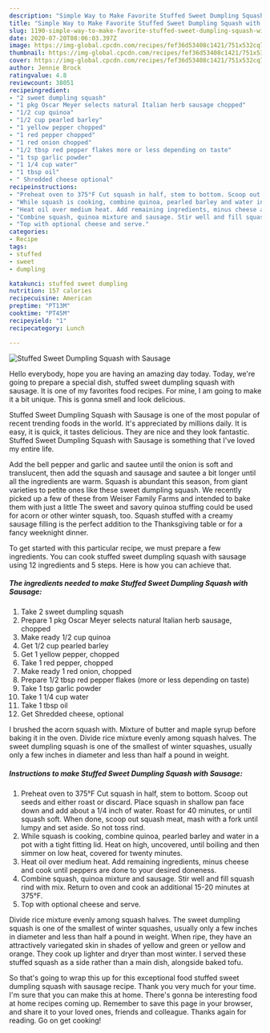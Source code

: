 ```yaml
---
description: "Simple Way to Make Favorite Stuffed Sweet Dumpling Squash with Sausage"
title: "Simple Way to Make Favorite Stuffed Sweet Dumpling Squash with Sausage"
slug: 1190-simple-way-to-make-favorite-stuffed-sweet-dumpling-squash-with-sausage
date: 2020-07-20T08:06:03.397Z
image: https://img-global.cpcdn.com/recipes/fef36d53408c1421/751x532cq70/stuffed-sweet-dumpling-squash-with-sausage-recipe-main-photo.jpg
thumbnail: https://img-global.cpcdn.com/recipes/fef36d53408c1421/751x532cq70/stuffed-sweet-dumpling-squash-with-sausage-recipe-main-photo.jpg
cover: https://img-global.cpcdn.com/recipes/fef36d53408c1421/751x532cq70/stuffed-sweet-dumpling-squash-with-sausage-recipe-main-photo.jpg
author: Jennie Brock
ratingvalue: 4.8
reviewcount: 38051
recipeingredient:
- "2 sweet dumpling squash"
- "1 pkg Oscar Meyer selects natural Italian herb sausage chopped"
- "1/2 cup quinoa"
- "1/2 cup pearled barley"
- "1 yellow pepper chopped"
- "1 red pepper chopped"
- "1 red onion chopped"
- "1/2 tbsp red pepper flakes more or less depending on taste"
- "1 tsp garlic powder"
- "1 1/4 cup water"
- "1 tbsp oil"
- " Shredded cheese optional"
recipeinstructions:
- "Preheat oven to 375°F Cut squash in half, stem to bottom. Scoop out seeds and either roast or discard. Place squash in shallow pan face down and add about a 1/4 inch of water. Roast for 40 minutes, or until squash soft. When done, scoop out squash meat, mash with a fork until lumpy and set aside. So not toss rind."
- "While squash is cooking, combine quinoa, pearled barley and water in a pot with a tight fitting lid. Heat on high, uncovered, until boiling and then simmer on low heat, covered for twenty minutes."
- "Heat oil over medium heat. Add remaining ingredients, minus cheese and cook until peppers are done to your desired doneness."
- "Combine squash, quinoa mixture and sausage. Stir well and fill squash rind with mix. Return to oven and cook an additional 15-20 minutes at 375°F."
- "Top with optional cheese and serve."
categories:
- Recipe
tags:
- stuffed
- sweet
- dumpling

katakunci: stuffed sweet dumpling 
nutrition: 157 calories
recipecuisine: American
preptime: "PT13M"
cooktime: "PT45M"
recipeyield: "1"
recipecategory: Lunch

---
```



![Stuffed Sweet Dumpling Squash with Sausage](https://img-global.cpcdn.com/recipes/fef36d53408c1421/751x532cq70/stuffed-sweet-dumpling-squash-with-sausage-recipe-main-photo.jpg)

Hello everybody, hope you are having an amazing day today. Today, we're going to prepare a special dish, stuffed sweet dumpling squash with sausage. It is one of my favorites food recipes. For mine, I am going to make it a bit unique. This is gonna smell and look delicious.

Stuffed Sweet Dumpling Squash with Sausage is one of the most popular of recent trending foods in the world. It's appreciated by millions daily. It is easy, it is quick, it tastes delicious. They are nice and they look fantastic. Stuffed Sweet Dumpling Squash with Sausage is something that I've loved my entire life.

Add the bell pepper and garlic and sautee until the onion is soft and translucent, then add the squash and sausage and sautee a bit longer until all the ingredients are warm. Squash is abundant this season, from giant varieties to petite ones like these sweet dumpling squash. We recently picked up a few of these from Weiser Family Farms and intended to bake them with just a little The sweet and savory quinoa stuffing could be used for acorn or other winter squash, too. Squash stuffed with a creamy sausage filling is the perfect addition to the Thanksgiving table or for a fancy weeknight dinner.


To get started with this particular recipe, we must prepare a few ingredients. You can cook stuffed sweet dumpling squash with sausage using 12 ingredients and 5 steps. Here is how you can achieve that.

<!--inarticleads1-->

##### The ingredients needed to make Stuffed Sweet Dumpling Squash with Sausage:

1. Take 2 sweet dumpling squash
1. Prepare 1 pkg Oscar Meyer selects natural Italian herb sausage, chopped
1. Make ready 1/2 cup quinoa
1. Get 1/2 cup pearled barley
1. Get 1 yellow pepper, chopped
1. Take 1 red pepper, chopped
1. Make ready 1 red onion, chopped
1. Prepare 1/2 tbsp red pepper flakes (more or less depending on taste)
1. Take 1 tsp garlic powder
1. Take 1 1/4 cup water
1. Take 1 tbsp oil
1. Get  Shredded cheese, optional


I brushed the acorn squash with. Mixture of butter and maple syrup before baking it in the oven. Divide rice mixture evenly among squash halves. The sweet dumpling squash is one of the smallest of winter squashes, usually only a few inches in diameter and less than half a pound in weight. 

<!--inarticleads2-->

##### Instructions to make Stuffed Sweet Dumpling Squash with Sausage:

1. Preheat oven to 375°F Cut squash in half, stem to bottom. Scoop out seeds and either roast or discard. Place squash in shallow pan face down and add about a 1/4 inch of water. Roast for 40 minutes, or until squash soft. When done, scoop out squash meat, mash with a fork until lumpy and set aside. So not toss rind.
1. While squash is cooking, combine quinoa, pearled barley and water in a pot with a tight fitting lid. Heat on high, uncovered, until boiling and then simmer on low heat, covered for twenty minutes.
1. Heat oil over medium heat. Add remaining ingredients, minus cheese and cook until peppers are done to your desired doneness.
1. Combine squash, quinoa mixture and sausage. Stir well and fill squash rind with mix. Return to oven and cook an additional 15-20 minutes at 375°F.
1. Top with optional cheese and serve.


Divide rice mixture evenly among squash halves. The sweet dumpling squash is one of the smallest of winter squashes, usually only a few inches in diameter and less than half a pound in weight. When ripe, they have an attractively variegated skin in shades of yellow and green or yellow and orange. They cook up lighter and dryer than most winter. I served these stuffed squash as a side rather than a main dish, alongside baked tofu. 

So that's going to wrap this up for this exceptional food stuffed sweet dumpling squash with sausage recipe. Thank you very much for your time. I'm sure that you can make this at home. There's gonna be interesting food at home recipes coming up. Remember to save this page in your browser, and share it to your loved ones, friends and colleague. Thanks again for reading. Go on get cooking!
